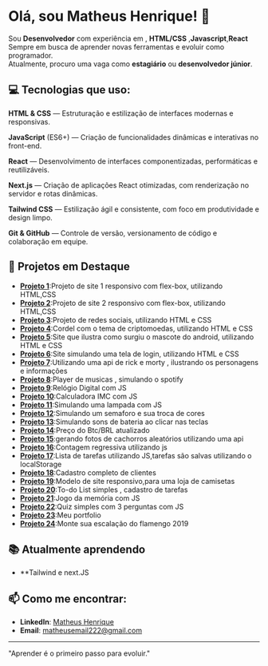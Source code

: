 # Olá, sou Matheus Henrique! 👋

Sou **Desenvolvedor** com experiência em , **HTML/CSS** ,**Javascript**,**React** 
Sempre em busca de aprender novas ferramentas e evoluir como programador.  
Atualmente, procuro uma vaga como **estagiário** ou **desenvolvedor júnior**.

## 💻 Tecnologias que uso:

**HTML & CSS** — Estruturação e estilização de interfaces modernas e responsivas.

**JavaScript** (ES6+) — Criação de funcionalidades dinâmicas e interativas no front-end.

**React** — Desenvolvimento de interfaces componentizadas, performáticas e reutilizáveis.

**Next.js** — Criação de aplicações React otimizadas, com renderização no servidor e rotas dinâmicas.

**Tailwind CSS** — Estilização ágil e consistente, com foco em produtividade e design limpo.

**Git & GitHub** — Controle de versão, versionamento de código e colaboração em equipe.

## 🚀 Projetos em Destaque
- **[Projeto 1](https://matheushenrique02.github.io/projeto-imperatriz/)**:Projeto de site 1 responsivo com flex-box, utilizando HTML,CSS
- **[Projeto 2](https://matheushenrique02.github.io/projeto-flexbox/)**:Projeto de site 2 responsivo com flex-box, utilizando HTML,CSS
- **[Projeto 3](https://matheushenrique02.github.io/projeto-social/)**:Projeto de redes sociais, utilizando HTML e CSS
- **[Projeto 4](https://matheushenrique02.github.io/Projeto-cordel/)**:Cordel com o tema de criptomoedas, utilizando HTML e CSS
- **[Projeto 5](https://matheushenrique02.github.io/site-android.new/)**:Site que ilustra como surgiu o mascote do android, utilizando HTML e CSS
- **[Projeto 6](https://matheushenrique02.github.io/projeto-login/)**:Site simulando uma tela de login, utilizando HTML e CSS
- **[Projeto 7](https://matheushenrique02.github.io/projeto-rick-and-morty/)**:Utilizando uma api de rick e morty , ilustrando os personagens e informações
- **[Projeto 8](https://matheushenrique02.github.io/projeto-spotify/)**:Player de musicas , simulando o spotify
- **[Projeto 9](https://matheushenrique02.github.io/projeto-relogio/)**:Relógio Digital com JS
- **[Projeto 10](https://matheushenrique02.github.io/projeto-imc/)**:Calculadora IMC com JS
- **[Projeto 11](https://matheushenrique02.github.io/projeto-lampada/)**:Simulando uma lampada com JS 
- **[Projeto 12]( https://matheushenrique02.github.io/projeto-semaforo/)**:Simulando um semaforo e sua troca de cores
- **[Projeto 13](https://matheushenrique02.github.io/projeto-drumkit/)**:Simulando sons de bateria ao clicar nas teclas
- **[Projeto 14](http://matheushenrique02.github.io/preco-btc/)**:Preço do Btc/BRL atualizado
- **[Projeto 15](https://matheushenrique02.github.io/projeto-caes/)**:gerando fotos de cachorros aleatórios utilizando uma api
- **[Projeto 16](https://matheushenrique02.github.io/projeto-contagem/)**:Contagem regressiva utilizando js 
- **[Projeto 17](https://matheushenrique02.github.io/projeto-todo/)**:Lista de tarefas utilizando JS,tarefas são salvas utilizando o localStorage
- **[Projeto 18](https://matheushenrique02.github.io/projeto-crud/)**:Cadastro completo de clientes
- **[Projeto 19](https://streetxbr.github.io/_/)**:Modelo de site responsivo,para uma loja de camisetas
- **[Projeto 20](https://matheushenrique02.github.io/to-do-list/)**:To-do List simples , cadastro de tarefas
- **[Projeto 21](https://matheushenrique02.github.io/jogo-da-memoria/)**:Jogo da memória com JS
- **[Projeto 22](https://matheushenrique02.github.io/projeto-quiz/)**:Quiz simples com 3 perguntas com JS
- **[Projeto 23](https://matheushenrique02.github.io/portifolio/#/)**:Meu portfolio
- **[Projeto 24](https://flamengo-2019.vercel.app/)**:Monte sua escalação do flamengo 2019

  

  

## 📚 Atualmente aprendendo
- **Tailwind e next.JS

## 📫 Como me encontrar:
- **LinkedIn**: [Matheus Henrique](linkedin.com/in/matheus-henrique-ab94402a5)
- **Email**: matheusemail222@gmail.com

---

"Aprender é o primeiro passo para evoluir."
